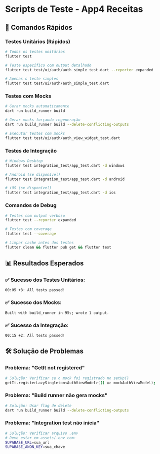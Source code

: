 # Scripts de Teste - App4 Receitas

## 🚀 Comandos Rápidos

### Testes Unitários (Rápidos)
```bash
# Todos os testes unitários
flutter test

# Teste específico com output detalhado
flutter test test/ui/auth/auth_simple_test.dart --reporter expanded

# Apenas o teste simples
flutter test test/ui/auth/auth_simple_test.dart
```

### Testes com Mocks
```bash
# Gerar mocks automaticamente
dart run build_runner build

# Gerar mocks forçando regeneração
dart run build_runner build --delete-conflicting-outputs

# Executar testes com mocks
flutter test test/ui/auth/auth_view_widget_test.dart
```

### Testes de Integração
```bash
# Windows Desktop
flutter test integration_test/app_test.dart -d windows

# Android (se disponível)
flutter test integration_test/app_test.dart -d android

# iOS (se disponível) 
flutter test integration_test/app_test.dart -d ios
```

### Comandos de Debug
```bash
# Testes com output verboso
flutter test --reporter expanded

# Testes com coverage
flutter test --coverage

# Limpar cache antes dos testes
flutter clean && flutter pub get && flutter test
```

## 📊 Resultados Esperados

### ✅ Sucesso dos Testes Unitários:
```
00:05 +3: All tests passed!
```

### ✅ Sucesso dos Mocks:
```
Built with build_runner in 95s; wrote 1 output.
```

### ✅ Sucesso da Integração:
```
00:15 +2: All tests passed!
```

## 🛠️ Solução de Problemas

### Problema: "GetIt not registered"
```bash
# Solução: Verificar se o mock foi registrado no setUp()
getIt.registerLazySingleton<AuthViewModel>(() => mockAuthViewModel);
```

### Problema: "Build runner não gera mocks"
```bash
# Solução: Usar flag de delete
dart run build_runner build --delete-conflicting-outputs
```

### Problema: "Integration test não inicia"
```bash
# Solução: Verificar arquivo .env
# Deve estar em assets/.env com:
SUPABASE_URL=sua_url
SUPABASE_ANON_KEY=sua_chave
```
